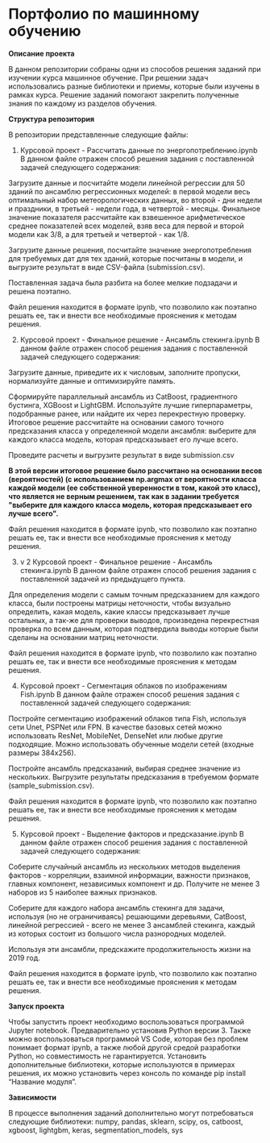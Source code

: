 # Портфолио по машинному обучению

__Описание проекта__

В данном репозитории собраны одни из способов решения заданий при изучении курса машинное обучение. При решении задач использовались разные библиотеки и приемы, которые были изучены в рамках курса. Решение заданий помогают закрепить полученные знания по каждому из разделов обучения.

__Структура репозитория__

В репозитории представленные следующие файлы:
1. Курсовой проект -  Рассчитать данные по энергопотреблению.ipynb 
В данном файле отражен способ решения задания с поставленной задачей следующего содержания:

Загрузите данные и посчитайте модели линейной регрессии для 50 зданий по ансамблю регрессионных моделей: в первой модели весь оптимальный набор метеорологических данных, во второй - дни недели и праздники, в третьей - недели года, в четвертой - месяцы. Финальное значение показателя рассчитайте как взвешенное арифметическое среднее показателей всех моделей, взяв веса для первой и второй модели как 3/8, а для третьей и четвертой - как 1/8.

Загрузите данные решения, посчитайте значение энергопотребления для требуемых дат для тех зданий, которые посчитаны в модели, и выгрузите результат в виде CSV-файла (submission.csv).

Поставленная задача была разбита на более мелкие подзадачи и решена поэтапно. 

Файл решения находится в формате ipynb, что позволило как поэтапно решать ее, так и внести все необходимые прояснения к методам решения. 

2. Курсовой проект - Финальное решение - Ансамбль стекинга.ipynb 
В данном файле отражен способ решения задания с поставленной задачей следующего содержания:

Загрузите данные, приведите их к числовым, заполните пропуски, нормализуйте данные и оптимизируйте память.

Сформируйте параллельный ансамбль из CatBoost, градиентного бустинга, XGBoost и LightGBM. Используйте лучшие гиперпараметры, подобранные ранее, или найдите их через перекрестную проверку. Итоговое решение рассчитайте на основании самого точного предсказания класса у определенной модели ансамбля: выберите для каждого класса модель, которая предсказывает его лучше всего.

Проведите расчеты и выгрузите результат в виде submission.csv

__В этой версии итоговое решение было рассчитано на основании весов (вероятностей) (с использованием np.argmax от вероятности класса каждой модели (ее собственной уверенности в том, какой это класс), что является не верным решением, так как в задании требуется "выберите для каждого класса модель, которая предсказывает его лучше всего".__

Файл решения находится в формате ipynb, что позволило как поэтапно решать ее, так и внести все необходимые прояснения к методу решения. 

3. v 2 Курсовой проект - Финальное решение - Ансамбль стекинга.ipynb 
В данном файле отражен способ решения задания с поставленной задачей из предыдущего пункта. 

Для определения модели с самым точным предсказанием для каждого класса, были построены матрицы неточности, чтобы визуально определить, какая модель, какие классы предсказывает лучше остальных, а так-же для проверки выводов, произведена перекрестная проверка по всем данным, которая подтвердила выводы которые были сделаны на основании матриц неточности.

Файл решения находится в формате ipynb, что позволило как поэтапно решать ее, так и внести все необходимые прояснения к методам решения. 

4. Курсовой проект - Сегментация облаков по изображениям Fish.ipynb 
В данном файле отражен способ решения задания с поставленной задачей следующего содержания:

Постройте сегментацию изображений облаков типа Fish, используя сети Unet, PSPNet или FPN. В качестве базовых сетей можно использовать ResNet, MobileNet, DenseNet или любые другие подходящие. Можно использовать обученные модели сетей (входные размеры 384х256).

Постройте ансамбль предсказаний, выбирая среднее значение из нескольких. Выгрузите результаты предсказания в требуемом формате (sample_submission.csv).

Файл решения находится в формате ipynb, что позволило как поэтапно решать ее, так и внести все необходимые прояснения к методам решения. 

5. Курсовой проект - Выделение факторов и предсказание.ipynb 
В данном файле отражен способ решения задания с поставленной задачей следующего содержания:

Соберите случайный ансамбль из нескольких методов выделения факторов - корреляции, взаимной информации, важности признаков, главных компонент, независимых компонент и др. Получите не менее 3 наборов из 5 наиболее важных признаков.

Соберите для каждого набора ансамбль стекинга для задачи, используя (но не ограничиваясь) решающими деревьями, CatBoost, линейной регрессией - всего не менее 3 ансамблей стекинга, каждый из которых состоит из большого числа разнородных моделей.

Используя эти ансамбли, предскажите продолжительность жизни на 2019 год.

Файл решения находится в формате ipynb, что позволило как поэтапно решать ее, так и внести все необходимые прояснения к методам решения. 

__Запуск проекта__

Чтобы запустить проект необходимо воспользоваться программой Jupyter notebook. Предварительно установив Python версии 3. Также можно воспользоваться программой VS Code, которая без проблем понимает формат ipynb, а также любой другой средой разработки Python, но совместимость не гарантируется. Установить дополнительные библиотеки, которые используются в примерах решения, их можно установить через консоль по команде pip install “Название модуля”.

__Зависимости__

В процессе выполнения заданий дополнительно могут потребоваться следующие библиотеки: numpy, pandas, sklearn, scipy, os, catboost, xgboost, lightgbm, keras, segmentation_models, sys